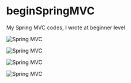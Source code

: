 # beginSpringMVC

My Spring MVC codes, I wrote at beginner level

![Spring MVC](https://4.bp.blogspot.com/-Sfma_ZOyo4k/XHqoa9TPptI/AAAAAAAAC5k/qSa6hwny7zoVIZsyKXDFtFDNRZqAIJ5HgCLcBGAs/s400/springmvc1.jpg)

![Spring MVC](https://2.bp.blogspot.com/-NZ2rhNNks20/XHqoayVhPII/AAAAAAAAC5g/ycJ9yPAmqzcJPqU9HM2OjGLwJM-glRhOwCLcBGAs/s640/springmvc2.jpg)

![Spring MVC](https://2.bp.blogspot.com/-nQi5OKqTvc8/XHqobPQZ0VI/AAAAAAAAC5o/ya_36mvdb3wNYqoj79SFuxQEO7LSkeOmwCLcBGAs/s400/springmvc3.jpg)

![Spring MVC](https://2.bp.blogspot.com/-efRT6-muq7A/XHqobWFPZ3I/AAAAAAAAC5s/qkeUxyrmJqoHfidBoi2deweSTPPDS2QnACLcBGAs/s400/springmvc4.jpg)

